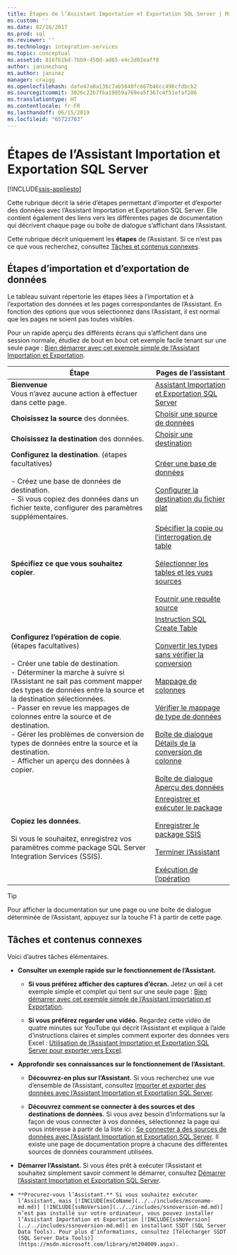 ```yaml
---
title: Étapes de l’Assistant Importation et Exportation SQL Server | Microsoft Docs
ms.custom: ''
ms.date: 02/16/2017
ms.prod: sql
ms.reviewer: ''
ms.technology: integration-services
ms.topic: conceptual
ms.assetid: 816fb1bd-7bb9-450d-ad65-e4c2d02eaff8
author: janinezhang
ms.author: janinez
manager: craigg
ms.openlocfilehash: dafe47a0a136c7ab5640fc667b46cc496cfdbcb2
ms.sourcegitcommit: 3026c22b7fba19059a769ea5f367c4f51efaf286
ms.translationtype: HT
ms.contentlocale: fr-FR
ms.lasthandoff: 06/15/2019
ms.locfileid: "65723703"
---
```

# <a name="steps-in-the-sql-server-import-and-export-wizard"></a>Étapes de l’Assistant Importation et Exportation SQL Server

[!INCLUDE[ssis-appliesto](../../includes/ssis-appliesto-ssvrpluslinux-asdb-asdw-xxx.md)]


Cette rubrique décrit la série d’étapes permettant d’importer et d’exporter des données avec l’Assistant Importation et Exportation SQL Server. Elle contient également des liens vers les différentes pages de documentation qui décrivent chaque page ou boîte de dialogue s’affichant dans l’Assistant.

Cette rubrique décrit uniquement les **étapes** de l’Assistant. Si ce n’est pas ce que vous recherchez, consultez [Tâches et contenus connexes](#related).

## <a name="steps-for-importing-and-exporting-data"></a>Étapes d’importation et d’exportation de données  
 Le tableau suivant répertorie les étapes liées à l’importation et à l’exportation des données et les pages correspondantes de l’Assistant. En fonction des options que vous sélectionnez dans l’Assistant, il est normal que les pages ne soient pas toutes visibles.  

Pour un rapide aperçu des différents écrans qui s’affichent dans une session normale, étudiez de bout en bout cet exemple facile tenant sur une seule page : [Bien démarrer avec cet exemple simple de l’Assistant Importation et Exportation](../../integration-services/import-export-data/get-started-with-this-simple-example-of-the-import-and-export-wizard.md).

|Étape|Pages de l’assistant|  
|----------|------------------|  
|**Bienvenue**<br />Vous n’avez aucune action à effectuer dans cette page.|[Assistant Importation et Exportation SQL Server](../../integration-services/import-export-data/welcome-to-sql-server-import-and-export-wizard.md)|  
|**Choisissez la source** des données.|[Choisir une source de données](../../integration-services/import-export-data/choose-a-data-source-sql-server-import-and-export-wizard.md)|  
|**Choisissez la destination** des données.|[Choisir une destination](../../integration-services/import-export-data/choose-a-destination-sql-server-import-and-export-wizard.md)|  
|**Configurez la destination**. (étapes facultatives)<br /><br /> -   Créez une base de données de destination.<br />-   Si vous copiez des données dans un fichier texte, configurer des paramètres supplémentaires.|[Créer une base de données](../../integration-services/import-export-data/create-database-sql-server-import-and-export-wizard.md)<br /><br />[Configurer la destination du fichier plat](../../integration-services/import-export-data/configure-flat-file-destination-sql-server-import-and-export-wizard.md)|  
|**Spécifiez ce que vous souhaitez copier**.|[Spécifier la copie ou l’interrogation de table](../../integration-services/import-export-data/specify-table-copy-or-query-sql-server-import-and-export-wizard.md)<br /><br />[Sélectionner les tables et les vues sources](../../integration-services/import-export-data/select-source-tables-and-views-sql-server-import-and-export-wizard.md)<br /><br />[Fournir une requête source](../../integration-services/import-export-data/provide-a-source-query-sql-server-import-and-export-wizard.md)|  
|**Configurez l’opération de copie**. (étapes facultatives)<br /><br /> -   Créer une table de destination.<br />-   Déterminer la marche à suivre si l’Assistant ne sait pas comment mapper des types de données entre la source et la destination sélectionnées.<br />-   Passer en revue les mappages de colonnes entre la source et de destination.<br />-   Gérer les problèmes de conversion de types de données entre la source et la destination.<br />-   Afficher un aperçu des données à copier.|[Instruction SQL Create Table](../../integration-services/import-export-data/create-table-sql-statement-sql-server-import-and-export-wizard.md)<br /><br />[Convertir les types sans vérifier la conversion](../../integration-services/import-export-data/convert-types-without-conversion-checking-sql-server-import-and-export-wizard.md)<br /><br />[Mappage de colonnes](../../integration-services/import-export-data/column-mappings-sql-server-import-and-export-wizard.md)<br /><br />[Vérifier le mappage de type de données](../../integration-services/import-export-data/review-data-type-mapping-sql-server-import-and-export-wizard.md)<br /><br />[Boîte de dialogue Détails de la conversion de colonne](../../integration-services/import-export-data/column-conversion-details-dialog-box-sql-server-import-and-export-wizard.md)<br /><br />[Boîte de dialogue Aperçu des données](../../integration-services/import-export-data/preview-data-dialog-box-sql-server-import-and-export-wizard.md)|  
|**Copiez les données**.<br /><br /> Si vous le souhaitez, enregistrez vos paramètres comme package SQL Server Integration Services (SSIS).|[Enregistrer et exécuter le package](../../integration-services/import-export-data/save-and-run-package-sql-server-import-and-export-wizard.md)<br /><br />[Enregistrer le package SSIS](../../integration-services/import-export-data/save-ssis-package-sql-server-import-and-export-wizard.md)<br /><br />[Terminer l’Assistant](../../integration-services/import-export-data/complete-the-wizard-sql-server-import-and-export-wizard.md)<br /><br />[Exécution de l’opération](../../integration-services/import-export-data/performing-operation-sql-server-import-and-export-wizard.md)|  

> [!TIP]
> Pour afficher la documentation sur une page ou une boîte de dialogue déterminée de l’Assistant, appuyez sur la touche F1 à partir de cette page.

## <a name="related"></a> Tâches et contenus connexes  
Voici d’autres tâches élémentaires.
-   **Consulter un exemple rapide sur le fonctionnement de l’Assistant.**

    -   **Si vous préférez afficher des captures d’écran.** Jetez un œil à cet exemple simple et complet qui tient sur une seule page : [Bien démarrer avec cet exemple simple de l’Assistant Importation et Exportation](../../integration-services/import-export-data/get-started-with-this-simple-example-of-the-import-and-export-wizard.md).

    -   **Si vous préférez regarder une vidéo.** Regardez cette vidéo de quatre minutes sur YouTube qui décrit l’Assistant et explique à l’aide d’instructions claires et simples comment exporter des données vers Excel : [Utilisation de l’Assistant Importation et Exportation SQL Server pour exporter vers Excel](https://go.microsoft.com/fwlink/?linkid=829049).

-   **Approfondir ses connaissances sur le fonctionnement de l’Assistant.**

    -   **Découvrez-en plus sur l’Assistant.** Si vous recherchez une vue d’ensemble de l’Assistant, consultez [Importer et exporter des données avec l’Assistant Importation et Exportation SQL Server](../../integration-services/import-export-data/import-and-export-data-with-the-sql-server-import-and-export-wizard.md).

    -   **Découvrez comment se connecter à des sources et des destinations de données.** Si vous avez besoin d’informations sur la façon de vous connecter à vos données, sélectionnez la page qui vous intéresse à partir de la liste ici : [Se connecter à des sources de données avec l’Assistant Importation et Exportation SQL Server](../../integration-services/import-export-data/connect-to-data-sources-with-the-sql-server-import-and-export-wizard.md). Il existe une page de documentation propre à chacune des différentes sources de données couramment utilisées. 

-   **Démarrer l’Assistant.** Si vous êtes prêt à exécuter l’Assistant et souhaitez simplement savoir comment le démarrer, consultez [Démarrer l’Assistant Importation et Exportation SQL Server](../../integration-services/import-export-data/start-the-sql-server-import-and-export-wizard.md).

-     **Procurez-vous l’Assistant.** Si vous souhaitez exécuter l’Assistant, mais [!INCLUDE[msCoName](../../includes/msconame-md.md)] [!INCLUDE[ssNoVersion](../../includes/ssnoversion-md.md)] n’est pas installé sur votre ordinateur, vous pouvez installer l’Assistant Importation et Exportation [!INCLUDE[ssNoVersion](../../includes/ssnoversion-md.md)] en installant SSDT (SQL Server Data Tools). Pour plus d’informations, consultez [Télécharger SSDT (SQL Server Data Tools)](https://msdn.microsoft.com/library/mt204009.aspx).


